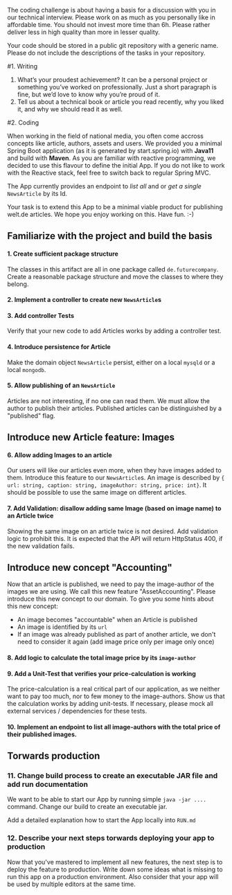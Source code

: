 The coding challenge is about having a basis for a discussion with you in our technical interview. 
Please work on as much as you personally like in affordable time. You should not invest more time than 6h.
Please rather deliver less in high quality than more in lesser quality.

Your code should be stored in a public git repository with a generic name. Please do not include the descriptions of the tasks in your repository.

#1. Writing

1. What’s your proudest achievement? It can be a personal project or something you’ve worked on professionally. Just a short paragraph is fine, but we’d love to know why you’re proud of it.
2. Tell us about a technical book or article you read recently, why you liked it, and why we should read it as well.

#2. Coding

When working in the field of national media, you often come accross concepts like article, authors, assets and users. 
We provided you a minimal Spring Boot application (as it is generated by start.spring.io) with **Java11** and build with **Maven**.
As you are familiar with reactive programming, we decided to use this flavour to define the initial App. If you do not like to work with the Reactive stack,
feel free to switch back to regular Spring MVC.

The App currently provides an endpoint to *list all* and or *get a single* `NewsArticle` by its Id. 

Your task is to extend this App to be a minimal viable product for publishing welt.de articles. We hope you enjoy working on this. Have fun. :-) 

## Familiarize with the project and build the basis
#### 1. Create sufficient package structure

The classes in this artifact are all in one package called `de.futurecompany`. Create a reasonable package structure and move the classes to where they belong.

#### 2. Implement a controller to create new `NewsArticle`s
#### 3. Add controller Tests

Verify that your new code to add Articles works by adding a controller test.

#### 4. Introduce persistence for Article

Make the domain object `NewsArticle` persist, either on a local `mysqld` or a local `mongodb`.

#### 5. Allow publishing of an `NewsArticle`

Articles are not interesting, if no one can read them. We must allow the author to publish their articles.
Published articles can be distinguished by a "published" flag.

## Introduce new Article feature: Images
#### 6. Allow adding Images to an article

Our users will like our articles even more, when they have images added to them. Introduce this feature to our `NewsArticle`s.
An image is described by `{ url: string, caption: string, imageAuthor: string, price: int}`. It should be possible to use the same image on different articles.

#### 7. Add Validation: disallow adding same Image (based on image name) to an Article twice

Showing the same image on an article twice is not desired. Add validation logic to prohibit this. 
It is expected that the API will return HttpStatus 400, if the new validation fails.

## Introduce new concept "Accounting"

Now that an article is published, we need to pay the image-author of the images we are using. 
We call this new feature "AssetAccounting". Please introduce this new concept to our domain. To give you some hints about this new concept:
* An image becomes "accountable" when an Article is published
* An image is identified by its `url`
* If an image was already published as part of another article, we don't need to consider it again (add image price only per image only once)

#### 8. Add logic to calculate the total image price by its `image-author`
#### 9. Add a Unit-Test that verifies your price-calculation is working

The price-calculation is a real critical part of our application, as we neither want to pay too much, nor to few money to the image-authors.
Show us that the calculation works by adding unit-tests. If necessary, please mock all external services / dependencies for these tests.

#### 10. Implement an endpoint to list all image-authors with the total price of their published images.

## Torwards production
### 11. Change build process to create an executable JAR file and add run documentation

We want to be able to start our App by running simple `java -jar ....` command. Change our build to create an executable jar.

Add a detailed explanation how to start the App locally into `RUN.md`

### 12. Describe your next steps torwards deploying your app to production
Now that you've mastered to implement all new features, the next step is to deploy the feature to production. Write down some ideas
what is missing to run this app on a production environment. Also consider that your app will be used by multiple editors at the same time.
